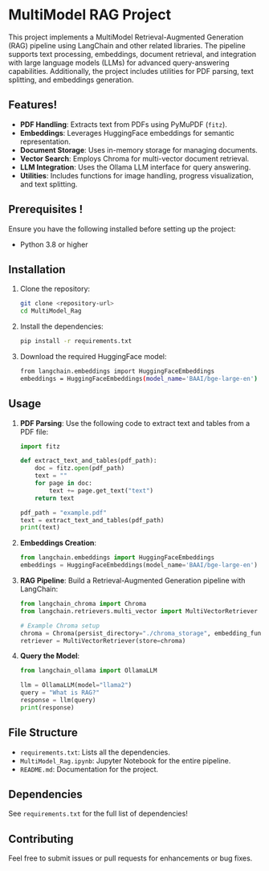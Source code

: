 # MultiModel RAG Project

This project implements a MultiModel Retrieval-Augmented Generation (RAG) pipeline using LangChain and other related libraries. The pipeline supports text processing, embeddings, document retrieval, and integration with large language models (LLMs) for advanced query-answering capabilities. Additionally, the project includes utilities for PDF parsing, text splitting, and embeddings generation.

## Features!

- **PDF Handling**: Extracts text from PDFs using PyMuPDF (`fitz`).
- **Embeddings**: Leverages HuggingFace embeddings for semantic representation.
- **Document Storage**: Uses in-memory storage for managing documents.
- **Vector Search**: Employs Chroma for multi-vector document retrieval.
- **LLM Integration**: Uses the Ollama LLM interface for query answering.
- **Utilities**: Includes functions for image handling, progress visualization, and text splitting.

## Prerequisites !

Ensure you have the following installed before setting up the project:

- Python 3.8 or higher

## Installation 

1. Clone the repository:
   ```bash
   git clone <repository-url>
   cd MultiModel_Rag
   ```

2. Install the dependencies:
   ```bash
   pip install -r requirements.txt
   ```

3. Download the required HuggingFace model:
   ```bash
   from langchain.embeddings import HuggingFaceEmbeddings
   embeddings = HuggingFaceEmbeddings(model_name='BAAI/bge-large-en')
   ```

## Usage

1. **PDF Parsing**:
   Use the following code to extract text and tables from a PDF file:
   ```python
   import fitz

   def extract_text_and_tables(pdf_path):
       doc = fitz.open(pdf_path)
       text = ""
       for page in doc:
           text += page.get_text("text")
       return text

   pdf_path = "example.pdf"
   text = extract_text_and_tables(pdf_path)
   print(text)
   ```

2. **Embeddings Creation**:
   ```python
   from langchain.embeddings import HuggingFaceEmbeddings
   embeddings = HuggingFaceEmbeddings(model_name='BAAI/bge-large-en')
   ```

3. **RAG Pipeline**:
   Build a Retrieval-Augmented Generation pipeline with LangChain:
   ```python
   from langchain_chroma import Chroma
   from langchain.retrievers.multi_vector import MultiVectorRetriever

   # Example Chroma setup
   chroma = Chroma(persist_directory="./chroma_storage", embedding_function=embeddings)
   retriever = MultiVectorRetriever(store=chroma)
   ```

4. **Query the Model**:
   ```python
   from langchain_ollama import OllamaLLM

   llm = OllamaLLM(model="llama2")
   query = "What is RAG?"
   response = llm(query)
   print(response)
   ```

## File Structure

- `requirements.txt`: Lists all the dependencies.
- `MultiModel_Rag.ipynb`: Jupyter Notebook for the entire pipeline.
- `README.md`: Documentation for the project.

## Dependencies

See `requirements.txt` for the full list of dependencies!

## Contributing

Feel free to submit issues or pull requests for enhancements or bug fixes.
